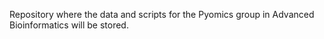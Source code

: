 Repository where the data and scripts for the Pyomics group in Advanced Bioinformatics will be stored. 
